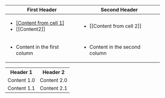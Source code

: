 First Header | Second Header
------------ | -------------
<ul><li>[[Content from cell 1]](www.google.com)</li><li>[[Content2]]</li></ul> | <ul><li>[[Content from cell 2]]</li></ul>
<ul><li>Content in the first column</li></ul> | <ul><li>Content in the second column</li></ul>

<table>
  <tr>
    <th>Header 1</th>
    <th>Header 2</th>
  </tr>
  <tr>
  <td>Content 1.0</td>
  <td>Content 2.0</td>
  </tr>
  <tr>
  <td>Content 1.1</td>
  <td>Content 2.1</td>
  </tr>
</table>
